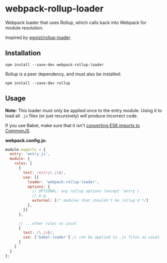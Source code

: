 # webpack-rollup-loader

Webpack loader that uses Rollup, which calls back into Webpack for module resolution.

Inspired by [egoist/rollup-loader](https://github.com/egoist/rollup-loader).

## Installation
  
`npm install --save-dev webpack-rollup-loader`

Rollup is a peer dependency, and must also be installed:

`npm install --save-dev rollup`

## Usage

**Note:** This loader must only be applied once to the entry module. Using it to load all `.js` files (or just recursively) _will_ produce incorrect code.

If you use Babel, make sure that it isn't [converting ES6 imports to CommonJS](https://babeljs.io/docs/en/babel-plugin-transform-modules-commonjs).

**webpack.config.js:**

```js
module.exports = {
  entry: 'entry.js',
  module: {
    rules: [
      {
        test: /entry\.js$/,
        use: [{
          loader: 'webpack-rollup-loader',
          options: {
            // OPTIONAL: any rollup options (except `entry`)
            // e.g.
            external: [/* modules that shouldn't be rollup'd */]
          },
        }]
      },

      // ...other rules as usual
      {
        test: /\.js$/,
        use: ['babel-loader'] // can be applied to .js files as usual
      }
    ]
  }
};
```
